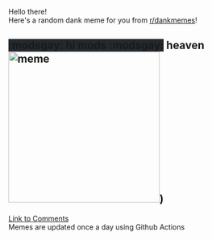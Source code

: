 Hello there! <br>Here's a random dank meme for you from [r/dankmemes](https://reddit.com/r/dankmemes)!<br>
## <span style="background-color: #24292e">:modsgay: hi mods :modsgay:</span> heaven<br><img src="https://i.redd.it/dy0g3w968gm51.jpg" alt="meme" width="300"/>)<br>
[Link to Comments](https://reddit.com/r/dankmemes/comments/iqk28n/heaven/)<br>
Memes are updated once a day using Github Actions